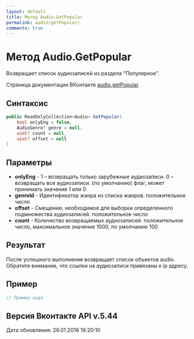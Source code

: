 ```yaml
---
layout: default
title: Метод Audio.GetPopular
permalink: audio/getPopular/
comments: true
---
```

# Метод Audio.GetPopular
Возвращает список аудиозаписей из раздела "Популярное".

Страница документации ВКонтакте [audio.getPopular](https://vk.com/dev/audio.getPopular).

## Синтаксис
``` csharp
public ReadOnlyCollection<Audio> GetPopular(
	bool onlyEng = false,
	AudioGenre? genre = null,
	uint? count = null,
	uint? offset = null
)
```

## Параметры
+ **onlyEng** - 1 – возвращать только зарубежные аудиозаписи. 0 – возвращать все аудиозаписи. (по умолчанию) флаг, может принимать значения 1 или 0
+ **genreId** - Идентификатор жанра из списка жанров. положительное число
+ **offset** - Смещение, необходимое для выборки определенного подмножества аудиозаписей. положительное число
+ **count** - Количество возвращаемых аудиозаписей. положительное число, максимальное значение 1000, по умолчанию 100

## Результат
После успешного выполнения возвращает список объектов audio. Обратите внимание, что ссылки на аудиозаписи привязаны к ip адресу.

## Пример
``` csharp
// Пример кода
```

## Версия Вконтакте API v.5.44
Дата обновления: 26.01.2016 19:20:10
